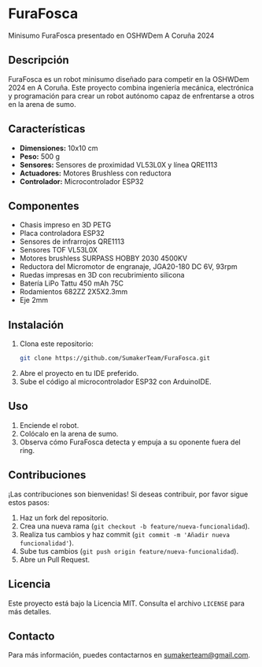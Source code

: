# FuraFosca
Minisumo FuraFosca presentado en OSHWDem A Coruña 2024

## Descripción
FuraFosca es un robot minisumo diseñado para competir en la OSHWDem 2024 en A Coruña. Este proyecto combina ingeniería mecánica, electrónica y programación para crear un robot autónomo capaz de enfrentarse a otros en la arena de sumo.

## Características
- **Dimensiones:** 10x10 cm
- **Peso:** 500 g
- **Sensores:** Sensores de proximidad VL53L0X y línea QRE1113
- **Actuadores:** Motores Brushless con reductora
- **Controlador:** Microcontrolador ESP32

## Componentes
- Chasis impreso en 3D PETG
- Placa controladora ESP32
- Sensores de infrarrojos QRE1113
- Sensores TOF VL53L0X
- Motores brushless SURPASS HOBBY 2030 4500KV 
- Reductora del Micromotor de engranaje, JGA20-180 DC 6V, 93rpm
- Ruedas impresas en 3D con recubrimiento silicona
- Batería LiPo Tattu 450 mAh 75C
- Rodamientos 682ZZ 2X5X2.3mm
- Eje 2mm

## Instalación
1. Clona este repositorio:
    ```bash
    git clone https://github.com/SumakerTeam/FuraFosca.git
    ```
2. Abre el proyecto en tu IDE preferido.
3. Sube el código al microcontrolador ESP32 con ArduinoIDE.

## Uso
1. Enciende el robot.
2. Colócalo en la arena de sumo.
3. Observa cómo FuraFosca detecta y empuja a su oponente fuera del ring.

## Contribuciones
¡Las contribuciones son bienvenidas! Si deseas contribuir, por favor sigue estos pasos:
1. Haz un fork del repositorio.
2. Crea una nueva rama (`git checkout -b feature/nueva-funcionalidad`).
3. Realiza tus cambios y haz commit (`git commit -m 'Añadir nueva funcionalidad'`).
4. Sube tus cambios (`git push origin feature/nueva-funcionalidad`).
5. Abre un Pull Request.

## Licencia
Este proyecto está bajo la Licencia MIT. Consulta el archivo `LICENSE` para más detalles.

## Contacto
Para más información, puedes contactarnos en sumakerteam@gmail.com.



